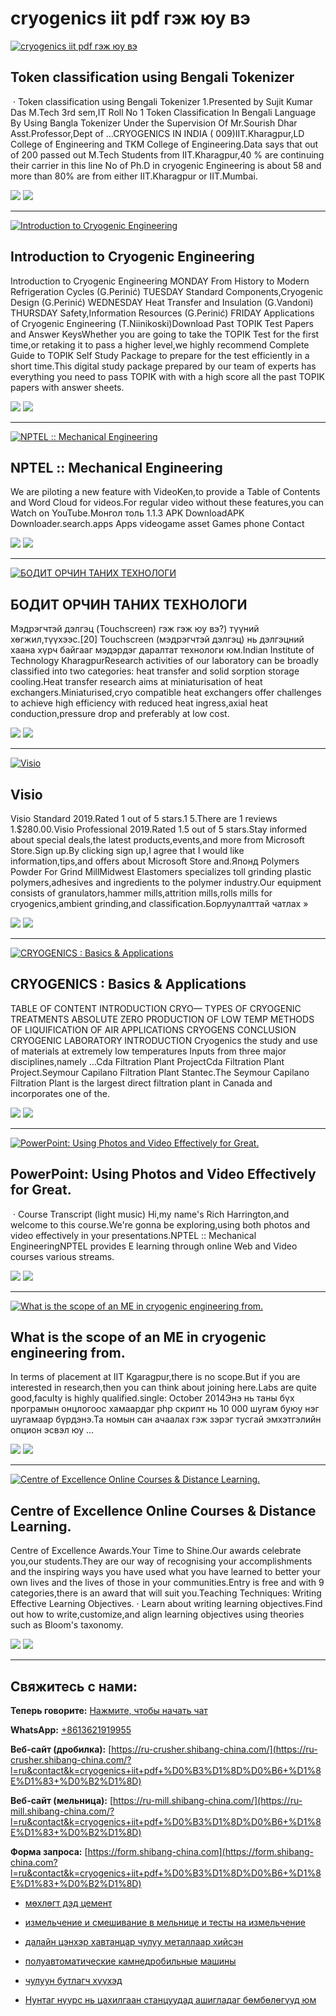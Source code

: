 # cryogenics iit pdf гэж юу вэ

<a href="https://swt.shibang-china.com/?l=ru&img&k=cryogenics+iit+pdf+%D0%B3%D1%8D%D0%B6+%D1%8E%D1%83+%D0%B2%D1%8D" target="_blank">![cryogenics iit pdf гэж юу вэ](http://static.shibang-china.com/all-800x300/382.jpg)</a>

## Token classification using Bengali Tokenizer
&nbsp;&#0183;&#32;Token classification using Bengali Tokenizer 1.Presented by Sujit Kumar Das M.Tech 3rd sem,IT Roll No 1 Token Classification In Bengali Language By Using Bangla Tokenizer Under the Supervision Of Mr.Sourish Dhar Asst.Professor,Dept of …CRYOGENICS IN INDIA ( 009)IIT.Kharagpur,LD College of Engineering and TKM College of Engineering.Data says that out of 200 passed out M.Tech Students from IIT.Kharagpur,40 % are continuing their carrier in this line No of Ph.D in cryogenic Engineering is about 58 and more than 80% are from either IIT.Kharagpur or IIT.Mumbai.


<a href="https://whatsapp.shibangsoft.com/WhatsApp.php" target="_blank" title="WhatsApp">![](http://static.shibang-china.com/icon/whatsapp.png)</a> <a href="https://swt.shibang-china.com/?l=ru&icon&k=cryogenics+iit+pdf+%D0%B3%D1%8D%D0%B6+%D1%8E%D1%83+%D0%B2%D1%8D" target="_blank">![](http://static.shibang-china.com/icon/chat-ru.png)</a>

---

<a href="https://swt.shibang-china.com/?l=ru&img&k=cryogenics+iit+pdf+%D0%B3%D1%8D%D0%B6+%D1%8E%D1%83+%D0%B2%D1%8D" target="_blank">![Introduction to Cryogenic Engineering](http://static.shibang-china.com/all-800x300/1097.jpg)</a>

## Introduction to Cryogenic Engineering
Introduction to Cryogenic Engineering MONDAY From History to Modern Refrigeration Cycles (G.Perinić) TUESDAY Standard Components,Cryogenic Design (G.Perinić) WEDNESDAY Heat Transfer and Insulation (G.Vandoni) THURSDAY Safety,Information Resources (G.Perinić) FRIDAY Applications of Cryogenic Engineering (T.Niinikoski)Download Past TOPIK Test Papers and Answer KeysWhether you are going to take the TOPIK Test for the first time,or retaking it to pass a higher level,we highly recommend Complete Guide to TOPIK Self Study Package to prepare for the test efficiently in a short time.This digital study package prepared by our team of experts has everything you need to pass TOPIK with with a high score all the past TOPIK papers with answer sheets.


<a href="https://whatsapp.shibangsoft.com/WhatsApp.php" target="_blank" title="WhatsApp">![](http://static.shibang-china.com/icon/whatsapp.png)</a> <a href="https://swt.shibang-china.com/?l=ru&icon&k=cryogenics+iit+pdf+%D0%B3%D1%8D%D0%B6+%D1%8E%D1%83+%D0%B2%D1%8D" target="_blank">![](http://static.shibang-china.com/icon/chat-ru.png)</a>

---

<a href="https://swt.shibang-china.com/?l=ru&img&k=cryogenics+iit+pdf+%D0%B3%D1%8D%D0%B6+%D1%8E%D1%83+%D0%B2%D1%8D" target="_blank">![NPTEL :: Mechanical Engineering](http://static.shibang-china.com/all-800x300/1079.jpg)</a>

## NPTEL :: Mechanical Engineering
We are piloting a new feature with VideoKen,to provide a Table of Contents and Word Cloud for videos.For regular video without these features,you can Watch on YouTube.Монгол толь 1.1.3 APK DownloadAPK Downloader.search.apps Apps videogame asset Games phone Contact


<a href="https://whatsapp.shibangsoft.com/WhatsApp.php" target="_blank" title="WhatsApp">![](http://static.shibang-china.com/icon/whatsapp.png)</a> <a href="https://swt.shibang-china.com/?l=ru&icon&k=cryogenics+iit+pdf+%D0%B3%D1%8D%D0%B6+%D1%8E%D1%83+%D0%B2%D1%8D" target="_blank">![](http://static.shibang-china.com/icon/chat-ru.png)</a>

---

<a href="https://swt.shibang-china.com/?l=ru&img&k=cryogenics+iit+pdf+%D0%B3%D1%8D%D0%B6+%D1%8E%D1%83+%D0%B2%D1%8D" target="_blank">![БОДИТ ОРЧИН ТАНИХ ТЕХНОЛОГИ](http://static.shibang-china.com/all-800x300/389.jpg)</a>

## БОДИТ ОРЧИН ТАНИХ ТЕХНОЛОГИ
Мэдрэгчтэй дэлгэц (Touchscreen) гэж гэж юу вэ?) түүний хөгжил,түүхээс.[20] Touchscreen (мэдрэгчтэй дэлгэц) нь дэлгэцний хаана хүрч байгааг мэдэрдэг даралтат технологи юм.Indian Institute of Technology KharagpurResearch activities of our laboratory can be broadly classified into two categories: heat transfer and solid sorption storage cooling.Heat transfer research aims at miniaturisation of heat exchangers.Miniaturised,cryo compatible heat exchangers offer challenges to achieve high efficiency with reduced heat ingress,axial heat conduction,pressure drop and preferably at low cost.


<a href="https://whatsapp.shibangsoft.com/WhatsApp.php" target="_blank" title="WhatsApp">![](http://static.shibang-china.com/icon/whatsapp.png)</a> <a href="https://swt.shibang-china.com/?l=ru&icon&k=cryogenics+iit+pdf+%D0%B3%D1%8D%D0%B6+%D1%8E%D1%83+%D0%B2%D1%8D" target="_blank">![](http://static.shibang-china.com/icon/chat-ru.png)</a>

---

<a href="https://swt.shibang-china.com/?l=ru&img&k=cryogenics+iit+pdf+%D0%B3%D1%8D%D0%B6+%D1%8E%D1%83+%D0%B2%D1%8D" target="_blank">![Visio](http://static.shibang-china.com/all-800x300/407.jpg)</a>

## Visio
Visio Standard 2019.Rated 1 out of 5 stars.1 5.There are 1 reviews 1.$280.00.Visio Professional 2019.Rated 1.5 out of 5 stars.Stay informed about special deals,the latest products,events,and more from Microsoft Store.Sign up.By clicking sign up,I agree that I would like information,tips,and offers about Microsoft Store and.Японд Polymers Powder For Grind MillMidwest Elastomers specializes toll grinding plastic polymers,adhesives and ingredients to the polymer industry.Our equipment consists of granulators,hammer mills,attrition mills,rolls mills for cryogenics,ambient grinding,and classification.Борлуулалттай чатлах &#187;


<a href="https://whatsapp.shibangsoft.com/WhatsApp.php" target="_blank" title="WhatsApp">![](http://static.shibang-china.com/icon/whatsapp.png)</a> <a href="https://swt.shibang-china.com/?l=ru&icon&k=cryogenics+iit+pdf+%D0%B3%D1%8D%D0%B6+%D1%8E%D1%83+%D0%B2%D1%8D" target="_blank">![](http://static.shibang-china.com/icon/chat-ru.png)</a>

---

<a href="https://swt.shibang-china.com/?l=ru&img&k=cryogenics+iit+pdf+%D0%B3%D1%8D%D0%B6+%D1%8E%D1%83+%D0%B2%D1%8D" target="_blank">![CRYOGENICS : Basics &amp; Applications](http://static.shibang-china.com/all-800x300/1011.jpg)</a>

## CRYOGENICS : Basics &amp; Applications
TABLE OF CONTENT INTRODUCTION CRYO— TYPES OF CRYOGENIC TREATMENTS ABSOLUTE ZERO PRODUCTION OF LOW TEMP METHODS OF LIQUIFICATION OF AIR APPLICATIONS CRYOGENS CONCLUSION CRYOGENIC LABORATORY INTRODUCTION Cryogenics the study and use of materials at extremely low temperatures Inputs from three major disciplines,namely …Cda Filtration Plant ProjectCda Filtration Plant Project.Seymour Capilano Filtration Plant Stantec.The Seymour Capilano Filtration Plant is the largest direct filtration plant in Canada and incorporates one of the.


<a href="https://whatsapp.shibangsoft.com/WhatsApp.php" target="_blank" title="WhatsApp">![](http://static.shibang-china.com/icon/whatsapp.png)</a> <a href="https://swt.shibang-china.com/?l=ru&icon&k=cryogenics+iit+pdf+%D0%B3%D1%8D%D0%B6+%D1%8E%D1%83+%D0%B2%D1%8D" target="_blank">![](http://static.shibang-china.com/icon/chat-ru.png)</a>

---

<a href="https://swt.shibang-china.com/?l=ru&img&k=cryogenics+iit+pdf+%D0%B3%D1%8D%D0%B6+%D1%8E%D1%83+%D0%B2%D1%8D" target="_blank">![PowerPoint: Using Photos and Video Effectively for Great.](http://static.shibang-china.com/all-800x300/405.jpg)</a>

## PowerPoint: Using Photos and Video Effectively for Great.
&nbsp;&#0183;&#32;Course Transcript (light music) Hi,my name's Rich Harrington,and welcome to this course.We're gonna be exploring,using both photos and video effectively in your presentations.NPTEL :: Mechanical EngineeringNPTEL provides E learning through online Web and Video courses various streams.


<a href="https://whatsapp.shibangsoft.com/WhatsApp.php" target="_blank" title="WhatsApp">![](http://static.shibang-china.com/icon/whatsapp.png)</a> <a href="https://swt.shibang-china.com/?l=ru&icon&k=cryogenics+iit+pdf+%D0%B3%D1%8D%D0%B6+%D1%8E%D1%83+%D0%B2%D1%8D" target="_blank">![](http://static.shibang-china.com/icon/chat-ru.png)</a>

---

<a href="https://swt.shibang-china.com/?l=ru&img&k=cryogenics+iit+pdf+%D0%B3%D1%8D%D0%B6+%D1%8E%D1%83+%D0%B2%D1%8D" target="_blank">![What is the scope of an ME in cryogenic engineering from.](http://static.shibang-china.com/all-800x300/432.jpg)</a>

## What is the scope of an ME in cryogenic engineering from.
In terms of placement at IIT Kgaragpur,there is no scope.But if you are interested in research,then you can think about joining here.Labs are quite good,faculty is highly qualified.single: October 2014Энэ нь таны бүх програмын онцлогоос хамаардаг php скрипт нь 10 000 шугам буюу нэг шугамаар бүрдэнэ.Та номын сан ачаалах гэж зэрэг тусгай эмхэтгэлийн опцион эсвэл юу …


<a href="https://whatsapp.shibangsoft.com/WhatsApp.php" target="_blank" title="WhatsApp">![](http://static.shibang-china.com/icon/whatsapp.png)</a> <a href="https://swt.shibang-china.com/?l=ru&icon&k=cryogenics+iit+pdf+%D0%B3%D1%8D%D0%B6+%D1%8E%D1%83+%D0%B2%D1%8D" target="_blank">![](http://static.shibang-china.com/icon/chat-ru.png)</a>

---

<a href="https://swt.shibang-china.com/?l=ru&img&k=cryogenics+iit+pdf+%D0%B3%D1%8D%D0%B6+%D1%8E%D1%83+%D0%B2%D1%8D" target="_blank">![Centre of Excellence Online Courses &amp; Distance Learning.](http://static.shibang-china.com/all-800x300/1092.jpg)</a>

## Centre of Excellence Online Courses &amp; Distance Learning.
Centre of Excellence Awards.Your Time to Shine.Our awards celebrate you,our students.They are our way of recognising your accomplishments and the inspiring ways you have used what you have learned to better your own lives and the lives of those in your communities.Entry is free and with 9 categories,there is an award that will suit you.Teaching Techniques: Writing Effective Learning Objectives.&nbsp;&#0183;&#32;Learn about writing learning objectives.Find out how to write,customize,and align learning objectives using theories such as Bloom's taxonomy.


<a href="https://whatsapp.shibangsoft.com/WhatsApp.php" target="_blank" title="WhatsApp">![](http://static.shibang-china.com/icon/whatsapp.png)</a> <a href="https://swt.shibang-china.com/?l=ru&icon&k=cryogenics+iit+pdf+%D0%B3%D1%8D%D0%B6+%D1%8E%D1%83+%D0%B2%D1%8D" target="_blank">![](http://static.shibang-china.com/icon/chat-ru.png)</a>

---
## Свяжитесь с нами:

**Теперь говорите:** [Нажмите, чтобы начать чат](https://swt.shibang-china.com?l=ru&contact&k=cryogenics+iit+pdf+%D0%B3%D1%8D%D0%B6+%D1%8E%D1%83+%D0%B2%D1%8D)

**WhatsApp:**  [+8613621919955](https://whatsapp.shibangsoft.com/WhatsApp.php)

**Веб-сайт (дробилка):** [https://ru-crusher.shibang-china.com/](https://ru-crusher.shibang-china.com/?l=ru&contact&k=cryogenics+iit+pdf+%D0%B3%D1%8D%D0%B6+%D1%8E%D1%83+%D0%B2%D1%8D)

**Веб-сайт (мельница):** [https://ru-mill.shibang-china.com/](https://ru-mill.shibang-china.com/?l=ru&contact&k=cryogenics+iit+pdf+%D0%B3%D1%8D%D0%B6+%D1%8E%D1%83+%D0%B2%D1%8D)

**Форма запроса:** [https://form.shibang-china.com](https://form.shibang-china.com?l=ru&contact&k=cryogenics+iit+pdf+%D0%B3%D1%8D%D0%B6+%D1%8E%D1%83+%D0%B2%D1%8D)

* [мөхлөгт дэд цемент](../128/%D0%BC%D3%A9%D1%85%D0%BB%D3%A9%D0%B3%D1%82%20%D0%B4%D1%8D%D0%B4%20%D1%86%D0%B5%D0%BC%D0%B5%D0%BD%D1%82.md)

* [измельчение и смешивание в мельнице и тесты на измельчение](../126/%D0%B8%D0%B7%D0%BC%D0%B5%D0%BB%D1%8C%D1%87%D0%B5%D0%BD%D0%B8%D0%B5%20%D0%B8%20%D1%81%D0%BC%D0%B5%D1%88%D0%B8%D0%B2%D0%B0%D0%BD%D0%B8%D0%B5%20%D0%B2%20%D0%BC%D0%B5%D0%BB%D1%8C%D0%BD%D0%B8%D1%86%D0%B5%20%D0%B8%20%D1%82%D0%B5%D1%81%D1%82%D1%8B%20%D0%BD%D0%B0%20%D0%B8%D0%B7%D0%BC%D0%B5%D0%BB%D1%8C%D1%87%D0%B5%D0%BD%D0%B8%D0%B5.md)

* [далайн цэнхэр хавтанцар чулуу металлаар хийсэн](../128/%D0%B4%D0%B0%D0%BB%D0%B0%D0%B9%D0%BD%20%D1%86%D1%8D%D0%BD%D1%85%D1%8D%D1%80%20%D1%85%D0%B0%D0%B2%D1%82%D0%B0%D0%BD%D1%86%D0%B0%D1%80%20%D1%87%D1%83%D0%BB%D1%83%D1%83%20%D0%BC%D0%B5%D1%82%D0%B0%D0%BB%D0%BB%D0%B0%D0%B0%D1%80%20%D1%85%D0%B8%D0%B9%D1%81%D1%8D%D0%BD.md)

* [полуавтоматические камнедробильные машины](../126/%D0%BF%D0%BE%D0%BB%D1%83%D0%B0%D0%B2%D1%82%D0%BE%D0%BC%D0%B0%D1%82%D0%B8%D1%87%D0%B5%D1%81%D0%BA%D0%B8%D0%B5%20%D0%BA%D0%B0%D0%BC%D0%BD%D0%B5%D0%B4%D1%80%D0%BE%D0%B1%D0%B8%D0%BB%D1%8C%D0%BD%D1%8B%D0%B5%20%D0%BC%D0%B0%D1%88%D0%B8%D0%BD%D1%8B.md)

* [чулуун бутлагч хүүхэд](../127/%D1%87%D1%83%D0%BB%D1%83%D1%83%D0%BD%20%D0%B1%D1%83%D1%82%D0%BB%D0%B0%D0%B3%D1%87%20%D1%85%D2%AF%D2%AF%D1%85%D1%8D%D0%B4.md)

* [Нунтаг нүүрс нь цахилгаан станцуудад ашигладаг бөмбөлөгүүд юм](../129/%D0%9D%D1%83%D0%BD%D1%82%D0%B0%D0%B3%20%D0%BD%D2%AF%D2%AF%D1%80%D1%81%20%D0%BD%D1%8C%20%D1%86%D0%B0%D1%85%D0%B8%D0%BB%D0%B3%D0%B0%D0%B0%D0%BD%20%D1%81%D1%82%D0%B0%D0%BD%D1%86%D1%83%D1%83%D0%B4%D0%B0%D0%B4%20%D0%B0%D1%88%D0%B8%D0%B3%D0%BB%D0%B0%D0%B4%D0%B0%D0%B3%20%D0%B1%D3%A9%D0%BC%D0%B1%D3%A9%D0%BB%D3%A9%D0%B3%D2%AF%D2%AF%D0%B4%20%D1%8E%D0%BC.md)